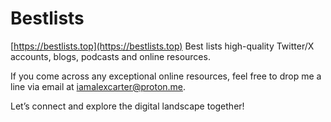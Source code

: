 # Bestlists
[https://bestlists.top](https://bestlists.top)
Best lists high-quality Twitter/X accounts, blogs, podcasts and online resources.

If you come across any exceptional online resources, feel free to drop me a line via email at iamalexcarter@proton.me.

Let’s connect and explore the digital landscape together!


